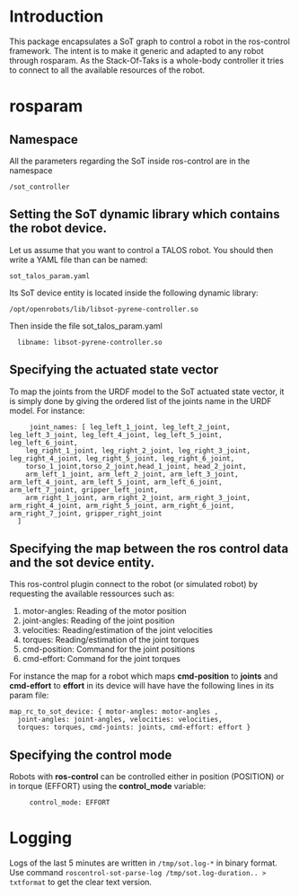 # Introduction
This package encapsulates a SoT graph to control a robot in the ros-control framework.
The intent is to make it generic and adapted to any robot through rosparam.
As the Stack-Of-Taks is a whole-body controller it tries to connect to all the available
resources of the robot. 

# rosparam

## Namespace
All the parameters regarding the SoT inside ros-control are in the namespace
```
/sot_controller
```

## Setting the SoT dynamic library which contains the robot device.

Let us assume that you want to control a TALOS robot.
You should then write a YAML file than can be named:
```
sot_talos_param.yaml
```

Its SoT device entity is located inside the following dynamic library:
```
/opt/openrobots/lib/libsot-pyrene-controller.so
```
Then inside the file sot_talos_param.yaml
```
  libname: libsot-pyrene-controller.so
```

## Specifying the actuated state vector
To map the joints from the URDF model to the SoT actuated state vector, it is simply done by giving the ordered list of the joints name in the URDF model.
For instance:
```
     joint_names: [ leg_left_1_joint, leg_left_2_joint, leg_left_3_joint, leg_left_4_joint, leg_left_5_joint, leg_left_6_joint,
    leg_right_1_joint, leg_right_2_joint, leg_right_3_joint, leg_right_4_joint, leg_right_5_joint, leg_right_6_joint,
    torso_1_joint,torso_2_joint,head_1_joint, head_2_joint,
    arm_left_1_joint, arm_left_2_joint, arm_left_3_joint, arm_left_4_joint, arm_left_5_joint, arm_left_6_joint, arm_left_7_joint, gripper_left_joint,
    arm_right_1_joint, arm_right_2_joint, arm_right_3_joint, arm_right_4_joint, arm_right_5_joint, arm_right_6_joint, arm_right_7_joint, gripper_right_joint
  ] 
```

## Specifying the map between the ros control data and the sot device entity.

This ros-control plugin connect to the robot (or simulated robot) by requesting the available ressources such as:
1. motor-angles: Reading of the motor position
2. joint-angles: Reading of the joint position
3. velocities: Reading/estimation of the joint velocities
4. torques: Reading/estimation of the joint torques
5. cmd-position: Command for the joint positions
6. cmd-effort: Command for the joint torques

For instance the map for a robot which maps __cmd-position__ to __joints__ and __cmd-effort__ to __effort__ in its device will have
have the following lines in its param file:
```
map_rc_to_sot_device: { motor-angles: motor-angles ,
  joint-angles: joint-angles, velocities: velocities,
  torques: torques, cmd-joints: joints, cmd-effort: effort }
```
## Specifying the control mode
Robots with __ros-control__ can be controlled either in position (POSITION) or in torque (EFFORT)
using the __control_mode__ variable:

```
     control_mode: EFFORT
```	

# Logging

Logs of the last 5 minutes are written in `/tmp/sot.log-*` in binary format.
Use command `roscontrol-sot-parse-log /tmp/sot.log-duration.. > txtformat` to get the clear text version.
